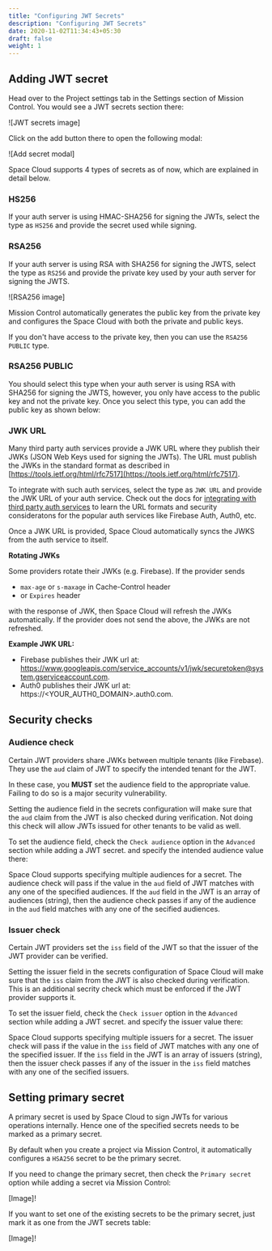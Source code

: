 ```yaml
---
title: "Configuring JWT Secrets"
description: "Configuring JWT Secrets"
date: 2020-11-02T11:34:43+05:30
draft: false
weight: 1
---
```


## Adding JWT secret

Head over to the Project settings tab in the Settings section of Mission Control. You would see a JWT secrets section there:

![JWT secrets image]

Click on the add button there to open the following modal:

![Add secret modal]

Space Cloud supports 4 types of secrets as of now, which are explained in detail below.

### HS256

If your auth server is using HMAC-SHA256 for signing the JWTs, select the type as `HS256` and provide the secret used while signing. 


### RSA256

If your auth server is using RSA with SHA256 for signing the JWTS, select the type as `RS256` and provide the private key used by your auth server for signing the JWTS.

![RSA256 image]

Mission Control automatically generates the public key from the private key and configures the Space Cloud with both the private and public keys.

If you don't have access to the private key, then you can use the `RSA256 PUBLIC` type. 

### RSA256 PUBLIC

You should select this type when your auth server is using RSA with SHA256 for signing the JWTS, however, you only have access to the public key and not the private key. Once you select this type, you can add the public key as shown below:

### JWK URL

Many third party auth services provide a JWK URL where they publish their JWKs (JSON Web Keys used for signing the JWTs). The URL must publish the JWKs in the standard format as described in [https://tools.ietf.org/html/rfc7517](https://tools.ietf.org/html/rfc7517).

To integrate with such auth services, select the type as `JWK URL` and provide the JWK URL of your auth service. Check out the docs for [integrating with third party auth services]() to learn the URL formats and security consideratons for the popular auth services like Firebase Auth, Auth0, etc.

Once a JWK URL is provided, Space Cloud automatically syncs the JWKS from the auth service to itself.

**Rotating JWKs**

Some providers rotate their JWKs (e.g. Firebase). If the provider sends

- `max-age` or `s-maxage` in Cache-Control header
- or `Expires` header

with the response of JWK, then Space Cloud will refresh the JWKs automatically. If the provider does not send the above, the JWKs are not refreshed.

**Example JWK URL:**
- Firebase publishes their JWK url at: https://www.googleapis.com/service_accounts/v1/jwk/securetoken@system.gserviceaccount.com.
- Auth0 publishes their JWK url at: https://<YOUR_AUTH0_DOMAIN>.auth0.com.

## Security checks

### Audience check

Certain JWT providers share JWKs between multiple tenants (like Firebase). They use the `aud` claim of JWT to specify the intended tenant for the JWT. 

In these case, you **MUST** set the audience field to the appropriate value. Failing to do so is a major security vulnerability.

Setting the audience field in the secrets configuration will make sure that the `aud` claim from the JWT is also checked during verification. Not doing this check will allow JWTs issued for other tenants to be valid as well.

To set the audience field, check the `Check audience` option in the `Advanced` section while adding a JWT secret. and specify the intended audience value there: 

Space Cloud supports specifying multiple audiences for a secret. The audience check will pass if the value in the `aud` field of JWT matches with any one of the specified audiences. If the `aud` field in the JWT is an array of audiences (string), then the audience check passes if any of the audience in the `aud` field matches with any one of the secified audiences.

### Issuer check

Certain JWT providers set the `iss` field of the JWT so that the issuer of the JWT provider can be verified. 

Setting the issuer field in the secrets configuration of Space Cloud will make sure that the `iss` claim from the JWT is also checked during verification. This is an additional secrity check which must be enforced if the JWT provider supports it.  

To set the issuer field, check the `Check issuer` option in the `Advanced` section while adding a JWT secret. and specify the issuer value there: 

Space Cloud supports specifying multiple issuers for a secret. The issuer check will pass if the value in the `iss` field of JWT matches with any one of the specified issuer. If the `iss` field in the JWT is an array of issuers (string), then the issuer check passes if any of the issuer in the `iss` field matches with any one of the secified issuers.


## Setting primary secret

A primary secret is used by Space Cloud to sign JWTs for various operations internally. Hence one of the specified secrets needs to be marked as a primary secret. 

By default when you create a project via Mission Control, it automatically configures a `HSA256` secret to be the primary secret. 

If you need to change the primary secret, then check the `Primary secret` option while adding a secret via Mission Control:

[Image]!

If you want to set one of the existing secrets to be the primary secret, just mark it as one from the JWT secrets table:

[Image]!